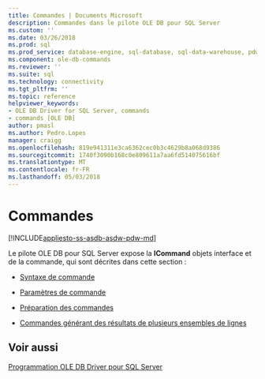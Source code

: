 ```yaml
---
title: Commandes | Documents Microsoft
description: Commandes dans le pilote OLE DB pour SQL Server
ms.custom: ''
ms.date: 03/26/2018
ms.prod: sql
ms.prod_service: database-engine, sql-database, sql-data-warehouse, pdw
ms.component: ole-db-commands
ms.reviewer: ''
ms.suite: sql
ms.technology: connectivity
ms.tgt_pltfrm: ''
ms.topic: reference
helpviewer_keywords:
- OLE DB Driver for SQL Server, commands
- commands [OLE DB]
author: pmasl
ms.author: Pedro.Lopes
manager: craigg
ms.openlocfilehash: 819e941311e3ca6362cec0b3c4629b8a068d9386
ms.sourcegitcommit: 1740f3090b168c0e809611a7aa6fd514075616bf
ms.translationtype: MT
ms.contentlocale: fr-FR
ms.lasthandoff: 05/03/2018
---
```

# <a name="commands"></a>Commandes
[!INCLUDE[appliesto-ss-asdb-asdw-pdw-md](../../../includes/appliesto-ss-asdb-asdw-pdw-md.md)]

  Le pilote OLE DB pour SQL Server expose la **ICommand** objets interface et de la commande, qui sont décrites dans cette section :  
  
-   [Syntaxe de commande](../../oledb/ole-db-commands/command-syntax.md)  
  
-   [Paramètres de commande](../../oledb/ole-db-commands/command-parameters.md)  
  
-   [Préparation des commandes](../../oledb/ole-db-commands/preparing-commands.md)  
  
-   [Commandes générant des résultats de plusieurs ensembles de lignes](../../oledb/ole-db-commands/commands-generating-multiple-rowset-results.md)  
  
## <a name="see-also"></a>Voir aussi  
 [Programmation OLE DB Driver pour SQL Server](../../oledb/ole-db/oledb-driver-for-sql-server-programming.md)  
  
  
